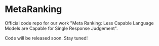 # MetaRanking

Official code repo for our work "Meta Ranking: Less Capable Language Models are Capable for Single Response Judgement".

Code will be released soon. Stay tuned!
